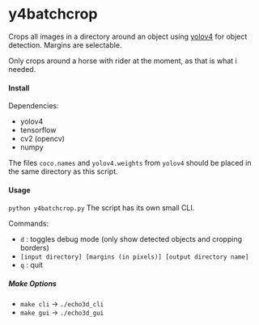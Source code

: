 # y4batchcrop
Crops all images in a directory  around an object using [yolov4](https://pypi.org/project/yolov4/) for object detection.
Margins are selectable.

Only crops around a horse with rider at the moment, as that is what i needed.

#### Install
Dependencies:
- yolov4
- tensorflow
- cv2 (opencv)
- numpy

The files `coco.names` and `yolov4.weights` from `yolov4` should be placed in the same directory as this script.

#### Usage
`python y4batchcrop.py` 
The script has its own small CLI.

Commands:
- `d` : toggles debug mode (only show detected objects and cropping borders)
- `[input directory] [margins (in pixels)] [output directory name]`
- `q` : quit

##### Make Options
- `make cli` -> `./echo3d_cli`
- `make gui` -> `./echo3d_gui`
